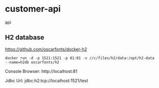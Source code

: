 # customer-api
api

## H2 database

https://github.com/oscarfonts/docker-h2

```
docker run -d -p 1521:1521 -p 81:81 -v //c/files/h2/data:/opt/h2-data --name=h2db oscarfonts/h2
```

Console Browser: http://localhost:81

Jdbc Url: jdbc:h2:tcp://localhost:1521/test
